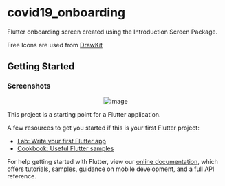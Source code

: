 # covid19_onboarding

Flutter onboarding screen created using the Introduction Screen Package.

Free Icons are used from [DrawKit](https://www.drawkit.io/product/covid-19)

## Getting Started

### Screenshots

<div align="center">
 
![image]()

</div>

This project is a starting point for a Flutter application.

A few resources to get you started if this is your first Flutter project:

- [Lab: Write your first Flutter app](https://flutter.dev/docs/get-started/codelab)
- [Cookbook: Useful Flutter samples](https://flutter.dev/docs/cookbook)

For help getting started with Flutter, view our
[online documentation](https://flutter.dev/docs), which offers tutorials,
samples, guidance on mobile development, and a full API reference.

